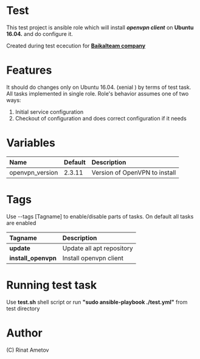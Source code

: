 # Test

This test project is ansible role which will install ***openvpn client*** on 
**Ubuntu 16.04.** and do configure it.

Created during test ececution for 
[**Baikalteam company**](http://www.baikalteam.com)

# Features
It should do changes only on Ubuntu 16.04. (xenial ) by terms of test task. 
All tasks implemented in single role.  Role's behavior assumes one of two ways:
1. Initial service configuration
2. Checkout of configuration and does correct configuration if it needs

# Variables
| **Name**   | **Default**     | **Description**|
|:---------|:------------|:------------|
| openvpn_version  | 2.3.11 | Version of OpenVPN to install|

# Tags
Use --tags [Tagname] to enable/disable parts of tasks. On default all tasks are enabled

| **Tagname**   | **Description**|
|:---------|:------------|
| **update**  | Update all apt repository|
|**install_openvpn**|Install openvpn client|



# Running test task
Use **test.sh** shell script or run **"sudo ansible-playbook ./test.yml"** from test 
directory

# Author
(C) Rinat Ametov


